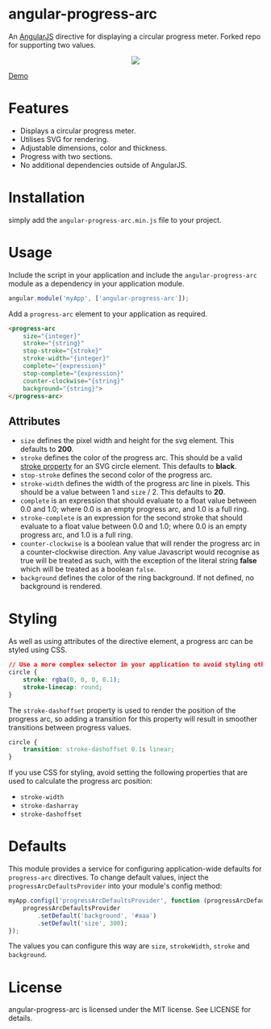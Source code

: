 angular-progress-arc
====================

An [AngularJS](https://angularjs.org/) directive for displaying a circular progress meter. Forked repo for supporting two values.

<p align="center"><img src="http://thousif.github.io/angular-progress-arc/img/arcs.png" /></p>

[Demo](http://thousif.github.io/angular-progress-arc/)

Features
========

- Displays a circular progress meter.
- Utilises SVG for rendering.
- Adjustable dimensions, color and thickness.
- Progress with two sections.
- No additional dependencies outside of AngularJS.

Installation
============

simply add the `angular-progress-arc.min.js` file to your project.

Usage
=====

Include the script in your application and include the `angular-progress-arc` module as a dependency in your application module.

```javascript
angular.module('myApp', ['angular-progress-arc']);
```

Add a `progress-arc` element to your application as required.

```html
<progress-arc
    size="{integer}"
    stroke="{string}"
    stop-stroke="{stroke}"
    stroke-width="{integer}"
    complete="{expression}"
    stop-complete="{expression}"
    counter-clockwise="{string}"
    background="{string}">
</progress-arc>
```

Attributes
----------

- `size` defines the pixel width and height for the svg element.  This defaults to __200__.
- `stroke` defines the color of the progress arc. This should be a valid [stroke property](https://developer.mozilla.org/en-US/docs/Web/SVG/Tutorial/Fills_and_Strokes#Stroke) for an SVG circle element.  This defaults to __black__.
- `stop-stroke` defines the second color of the progress arc.
- `stroke-width` defines the width of the progress arc line in pixels. This should be a value between 1 and `size` / 2. This defaults to __20__.
- `complete` is an expression that should evaluate to a float value between 0.0 and 1.0; where 0.0 is an empty progress arc, and 1.0 is a full ring.
- `stroke-complete` is an expression for the second stroke that should evaluate to a float value between 0.0 and 1.0; where 0.0 is an empty progress arc, and 1.0 is a full ring.
- `counter-clockwise` is a boolean value that will render the progress arc in a counter-clockwise direction. Any value Javascript would recognise as true will be treated as such, with the exception of the literal string __false__ which will be treated as a boolean `false`.
- `background` defines the color of the ring background. If not defined, no background is rendered.

Styling
=======

As well as using attributes of the directive element, a progress arc can be styled using CSS.

```css
// Use a more complex selector in your application to avoid styling other SVG elements.
circle {
    stroke: rgba(0, 0, 0, 0.1);
    stroke-linecap: round;
}
```

The `stroke-dashoffset` property is used to render the position of the progress arc, so adding a transition for this property will result in smoother transitions between progress values.

```css
circle {
    transition: stroke-dashoffset 0.1s linear;
}
```

If you use CSS for styling, avoid setting the following properties that are used to calculate the progress arc position:
- `stroke-width`
- `stroke-dasharray`
- `stroke-dashoffset`

Defaults
========

This module provides a service for configuring application-wide defaults for `progress-arc` directives.  To change default values, inject the `progressArcDefaultsProvider` into your module's config method:

```javascript
myApp.config(['progressArcDefaultsProvider', function (progressArcDefaultsProvider) {
    progressArcDefaultsProvider
        .setDefault('background', '#aaa')
        .setDefault('size', 300);
});
```

The values you can configure this way are `size`, `strokeWidth`, `stroke` and `background`.

License
=======

angular-progress-arc is licensed under the MIT license. See LICENSE for details.
